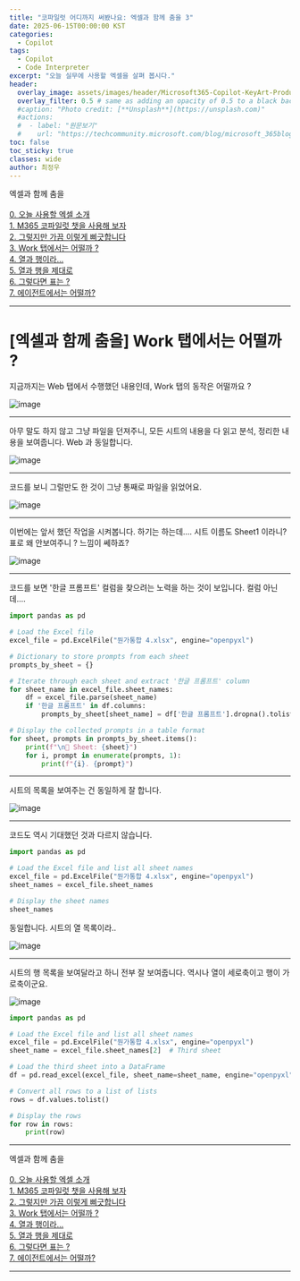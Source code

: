 ```yaml
---
title: "코파일럿 어디까지 써봤나요: 엑셀과 함께 춤을 3"
date: 2025-06-15T00:00:00 KST
categories:
  - Copilot
tags:
  - Copilot
  - Code Interpreter
excerpt: "오늘 실무에 사용할 엑셀을 살펴 봅시다."
header:
  overlay_image: assets/images/header/Microsoft365-Copilot-KeyArt-Productivity-6K-01.png
  overlay_filter: 0.5 # same as adding an opacity of 0.5 to a black background
  #caption: "Photo credit: [**Unsplash**](https://unsplash.com)"
  #actions:
  #  - label: "원문보기"
  #    url: "https://techcommunity.microsoft.com/blog/microsoft_365blog/sharing-the-vision-microsoft-365-community-conference-keynotes-now-available/4416368"
toc: false
toc_sticky: true
classes: wide
author: 최정우
---
```


<div class="notice--info">
엑셀과 함께 춤을<br/>
<br/>
<a href="https://microsoft.github.io/mwkorea/playwithcopilot/excel_0/">0. 오늘 사용할 엑셀 소개</a><br/>
<a href="https://microsoft.github.io/mwkorea/playwithcopilot/excel_1/">1. M365 코파일럿 챗을 사용해 보자</a><br/>
<a href="https://microsoft.github.io/mwkorea/playwithcopilot/excel_2/">2. 그렇지만 가끔 이렇게 삐긋합니다</a><br/>
<a href="https://microsoft.github.io/mwkorea/playwithcopilot/excel_3/">3. Work 탭에서는 어떨까 ?</a><br/>
<a href="https://microsoft.github.io/mwkorea/playwithcopilot/excel_4/">4. 열과 행이라...</a><br/>
<a href="https://microsoft.github.io/mwkorea/playwithcopilot/excel_5/">5. 열과 행을 제대로</a><br/>
<a href="https://microsoft.github.io/mwkorea/playwithcopilot/excel_6/">6. 그렇다면 표는 ?</a><br/>
<a href="https://microsoft.github.io/mwkorea/playwithcopilot/excel_7/">7. 에이전트에서는 어떨까?</a><br/>
</div>

---

# [엑셀과 함께 춤을] Work 탭에서는 어떨까 ?


지금까지는 Web 탭에서 수행했던 내용인데, Work 탭의 동작은 어떨까요 ?

![image](/mwkorea/assets/images/20250615/image17.png)

---

아무 말도 하지 않고 그냥 파일을 던져주니, 모든 시트의 내용을 다 읽고 분석, 정리한 내용을 보여줍니다. Web 과 동일합니다. 

![image](/mwkorea/assets/images/20250615/image18.png)

---

코드를 보니 그럴만도 한 것이 그냥 통째로 파일을 읽었어요.

![image](/mwkorea/assets/images/20250615/image19.png)

---

이번에는 앞서 했던 작업을 시켜봅니다. 하기는 하는데.... 시트 이름도 Sheet1 이라니? 표로 왜 안보여주니 ?
느낌이 쎄하죠?

![image](/mwkorea/assets/images/20250615/image20.png)

---

코드를 보면 '한글 프롬프트' 컬럼을 찾으려는 노력을 하는 것이 보입니다. 컬럼 아닌데....

```python
import pandas as pd

# Load the Excel file
excel_file = pd.ExcelFile("뭔가통합 4.xlsx", engine="openpyxl")

# Dictionary to store prompts from each sheet
prompts_by_sheet = {}

# Iterate through each sheet and extract '한글 프롬프트' column
for sheet_name in excel_file.sheet_names:
    df = excel_file.parse(sheet_name)
    if '한글 프롬프트' in df.columns:
        prompts_by_sheet[sheet_name] = df['한글 프롬프트'].dropna().tolist()

# Display the collected prompts in a table format
for sheet, prompts in prompts_by_sheet.items():
    print(f"\n📄 Sheet: {sheet}")
    for i, prompt in enumerate(prompts, 1):
        print(f"{i}. {prompt}")
```

---

시트의 목록을 보여주는 건 동일하게 잘 합니다.

![image](/mwkorea/assets/images/20250615/image21.png)

---

코드도 역시 기대했던 것과 다르지 않습니다.

```python
import pandas as pd

# Load the Excel file and list all sheet names
excel_file = pd.ExcelFile("뭔가통합 4.xlsx", engine="openpyxl")
sheet_names = excel_file.sheet_names

# Display the sheet names
sheet_names
```

동일합니다. 시트의 열 목록이라..

![image](/mwkorea/assets/images/20250615/image22.png)

---

시트의 행 목록을 보여달라고 하니 전부 잘 보여줍니다. 역시나 열이 세로축이고 행이 가로축이군요.

![image](/mwkorea/assets/images/20250615/image23.png)

```python
import pandas as pd

# Load the Excel file and list all sheet names
excel_file = pd.ExcelFile("뭔가통합 4.xlsx", engine="openpyxl")
sheet_name = excel_file.sheet_names[2]  # Third sheet

# Load the third sheet into a DataFrame
df = pd.read_excel(excel_file, sheet_name=sheet_name, engine="openpyxl")

# Convert all rows to a list of lists
rows = df.values.tolist()

# Display the rows
for row in rows:
    print(row)
```

---

<div class="notice--info">
엑셀과 함께 춤을<br/>
<br/>
<a href="https://microsoft.github.io/mwkorea/playwithcopilot/excel_0/">0. 오늘 사용할 엑셀 소개</a><br/>
<a href="https://microsoft.github.io/mwkorea/playwithcopilot/excel_1/">1. M365 코파일럿 챗을 사용해 보자</a><br/>
<a href="https://microsoft.github.io/mwkorea/playwithcopilot/excel_2/">2. 그렇지만 가끔 이렇게 삐긋합니다</a><br/>
<a href="https://microsoft.github.io/mwkorea/playwithcopilot/excel_3/">3. Work 탭에서는 어떨까 ?</a><br/>
<a href="https://microsoft.github.io/mwkorea/playwithcopilot/excel_4/">4. 열과 행이라...</a><br/>
<a href="https://microsoft.github.io/mwkorea/playwithcopilot/excel_5/">5. 열과 행을 제대로</a><br/>
<a href="https://microsoft.github.io/mwkorea/playwithcopilot/excel_6/">6. 그렇다면 표는 ?</a><br/>
<a href="https://microsoft.github.io/mwkorea/playwithcopilot/excel_7/">7. 에이전트에서는 어떨까?</a><br/>
</div>

---


